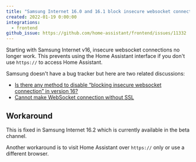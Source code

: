 ```yaml
---
title: "Samsung Internet 16.0 and 16.1 block insecure websocket connections"
created: 2022-01-19 0:00:00
integrations:
  - frontend
github_issue: https://github.com/home-assistant/frontend/issues/11332
---
```


Starting with Samsung Internet v16, insecure websocket connections no longer work. This prevents using the Home Assistant interface if you don't use `https://` to access Home Assistant.

Samsung doesn't have a bug tracker but here are two related discussions:

- [Is there any method to disable “blocking insecure websocket connection” in version 16?](https://forum.developer.samsung.com/t/is-there-any-method-to-disable-blocking-insecure-websocket-connection-in-version-16/17747)
- [Cannot make WebSocket connection without SSL](https://forum.developer.samsung.com/t/cannot-make-websocket-connection-without-ssl/18080)

## Workaround

This is fixed in Samsung Internet 16.2 which is currently available in the beta channel.

Another workaround is to visit Home Assistant over `https://` only or use a different browser.
